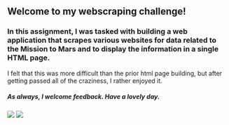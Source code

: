 ## Welcome to my webscraping challenge! 
### In this assignment, I was tasked with building a web application that scrapes various websites for data related to the Mission to Mars and to display the information in a single HTML page.

I felt that this was more difficult than the prior html page building, but after getting passed all of the craziness, I rather enjoyed it. 
##### As always, I welcome feedback. Have a lovely day.

<img src=https://raw.githubusercontent.com/fhelms8/Web-Scraping-Challenge/main/Missions_to_Mars/Screenshots/html1.jpg>
<img src=https://raw.githubusercontent.com/fhelms8/Web-Scraping-Challenge/main/Missions_to_Mars/Screenshots/html3.jpg>
